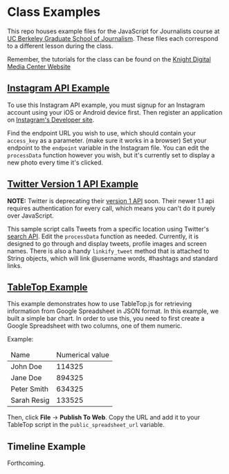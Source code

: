 # Class Examples
This repo houses example files for the JavaScript for Journalists course at [UC Berkeley Graduate School of Journalism](http://journalism.berkeley.edu). These files each correspond to a different lesson during the class.

Remember, the tutorials for the class can be found on the [Knight Digital Media Center Website](http://multimedia.journalism.berkeley.edu/tutorials/javascript-journalists/)
## [Instagram API Example](https://github.com/UCB-J-School/Class-Examples/blob/master/instagram/instagram.html)
To use this Instagram API example, you must signup for an Instagram account using your iOS or Android device first. Then register an application on [Instagram's Developer site](http://instagram.com/developer/).

Find the endpoint URL you  wish to use, which should contain your `access_key` as a parameter. (make sure it works in a browser) Set your endpoint to the `endpoint` variable in the Instagram file. You can edit the `processData` function however you wish, but it's currently set to display a new photo every time it's clicked.

## [Twitter Version 1 API Example](https://github.com/UCB-J-School/Class-Examples/blob/master/twitter/twitter.html)
**NOTE:** Twitter is deprecating their [version 1 API](https://dev.twitter.com/docs/api) soon. Their newer 1.1 api requires authentication for every call, which means you can't do it purely over JavaScript. 

This sample script calls Tweets from a specific location using Twitter's [search API](https://dev.twitter.com/docs/api/1/get/search). Edit the `processData` function as needed. Currently, it is designed to go through and display tweets, profile images and screen names. There is also a handy `linkify_tweet` method that is attached to String objects, which will link @username words, #hashtags and standard links.

## [TableTop Example](https://github.com/UCB-J-School/Class-Examples/blob/master/tabletop/barchart.html)
This example demonstrates how to use TableTop.js for retrieving information from Google Spreadsheet in JSON format. In this example, we built a simple bar chart. In order to use this, you need to first create a Google Spreadsheet with two columns, one of them numeric.

Example:
<table>
  <thead>
    <tr>
      <td>Name</td>
      <td>Numerical value</td>
    </tr>
  </thead>
  <tbody>
    <tr>
      <td>John Doe</td>
      <td>114325</td>
    </tr>
    <tr>
      <td>Jane Doe</td>
      <td>894325</td>
    </tr>
    <tr>
      <td>Peter Smith</td>
      <td>634325</td>
    </tr>
    <tr>
      <td>Sarah Resig</td>
      <td>133525</td>
    </tr>
</table>

Then, click **File** -> **Publish To Web**. Copy the URL and add it to your TableTop script in the `public_spreadsheet_url` variable.

## Timeline Example
Forthcoming.